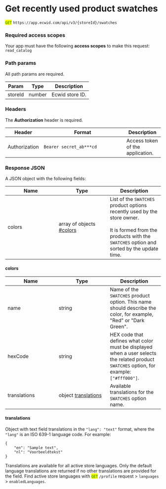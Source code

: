 # Get recently used product swatches

<mark style="color:green;">`GET`</mark> `https://app.ecwid.com/api/v3/{storeId}/swatches`&#x20;

### Required access scopes

Your app must have the following **access scopes** to make this request: `read_catalog`

### Path params

All path params are required.

| Param   | Type   | Description     |
| ------- | ------ | --------------- |
| storeId | number | Ecwid store ID. |

### Headers

The **Authorization** header is required.

<table><thead><tr><th>Header</th><th width="252">Format</th><th>Description</th></tr></thead><tbody><tr><td>Authorization</td><td><code>Bearer secret_ab***cd</code></td><td>Access token of the application.</td></tr></tbody></table>

### Response JSON

A JSON object with the following fields:

<table data-full-width="false"><thead><tr><th width="149.62109375">Name</th><th width="149.71484375">Type</th><th>Description</th></tr></thead><tbody><tr><td>colors</td><td>array of objects <a data-mention href="get-recently-used-product-swatches.md#colors">#colors</a></td><td>List of the <code>SWATCHES</code> product options recently used by the store owner. <br><br>It is formed from the products with the <code>SWATCHES</code> option and sorted by the update time.</td></tr></tbody></table>

#### colors

<table data-full-width="false"><thead><tr><th width="149.62109375">Name</th><th width="149.71484375">Type</th><th>Description</th></tr></thead><tbody><tr><td>name</td><td>string</td><td>Name of the <code>SWATCHES</code> product option. This name should describe the color, for example, "Red" or "Dark Green".</td></tr><tr><td>hexCode</td><td>string</td><td>HEX code that defines what color must be displayed when a user selects the related product <code>SWATCHES</code> option, for example: <code>["#fff000"]</code>.</td></tr><tr><td>translations</td><td>object <a href="get-recently-used-product-swatches.md#translations">translations</a></td><td>Available translations for the <code>SWATCHES</code> option name.</td></tr></tbody></table>

#### translations

Object with text field translations in the `"lang": "text"` format, where the `"lang"` is an ISO 639-1 language code. For example:

```
{
    "en": "Sample text",
    "nl": "Voorbeeldtekst"
}
```

Translations are available for all active store languages. Only the default language translations are returned if no other translations are provided for the field. Find active store languages with <mark style="color:green;">`GET`</mark> `/profile` request > `languages` > `enabledLanguages`.
